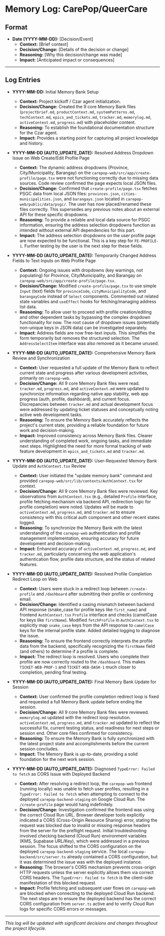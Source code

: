 # Memory Log: CarePop/QueerCare

## Format

*   **Date (YYYY-MM-DD):** [Decision/Event]
    *   **Context:** [Brief context]
    *   **Decision/Change:** [Details of the decision or change]
    *   **Reasoning:** [Why this decision/change was made]
    *   **Impact:** [Anticipated impact or consequences]

---

## Log Entries

*   **YYYY-MM-DD:** Initial Memory Bank Setup
    *   **Context:** Project kickoff / Czar agent initialization.
    *   **Decision/Change:** Created the 9 core Memory Bank files (`projectbrief.md`, `productContext.md`, `systemPatterns.md`, `techContext.md`, `epics_and_tickets.md`, `tracker.md`, `memorylog.md`, `activeContext.md`, `progress.md`) with placeholder content.
    *   **Reasoning:** To establish the foundational documentation structure for the Czar agent.
    *   **Impact:** Provides a starting point for capturing all project knowledge and history.

*   **YYYY-MM-DD (AUTO_UPDATE_DATE):** Resolved Address Dropdown Issue on Web Create/Edit Profile Page
    *   **Context:** The dynamic address dropdowns (Province, City/Municipality, Barangay) on the `carepop-web/src/app/create-profile/page.tsx` were not functioning correctly due to missing data sources. Code review confirmed the page expects local JSON files.
    *   **Decision/Change:** Confirmed that `create-profile/page.tsx` fetches PSGC data from local JSON files: `provinces.json`, `cities-municipalities.json`, and `barangays.json` located in `carepop-web/public/data/psgc/`. The user has now placed/renamed these files correctly. This supersedes any previous notes about an external API for these specific dropdowns.
    *   **Reasoning:** To provide a reliable and local data source for PSGC information, ensuring the address selection dropdowns function as intended without external API dependencies for this part.
    *   **Impact:** The address selection dropdowns on the user profile page are now expected to be functional. This is a key step for `FE-PROFILE-1`. Further testing by the user is the next step for these fields.

*   **YYYY-MM-DD (AUTO_UPDATE_DATE):** Temporarily Changed Address Fields to Text Inputs on Web Profile Page
    *   **Context:** Ongoing issues with dropdowns (key warnings, not populating) for Province, City/Municipality, and Barangay on `carepop-web/src/app/create-profile/page.tsx`.
    *   **Decision/Change:** Modified `create-profile/page.tsx` to use simple `Input` (text) fields for `provinceCode`, `cityMunicipalityCode`, and `barangayCode` instead of `Select` components. Commented out related state variables and `useEffect` hooks for fetching/managing address list data.
    *   **Reasoning:** To allow user to proceed with profile creation/editing and other dependent tasks by bypassing the complex dropdown functionality for now. The root cause of dropdown issues (potentially non-unique keys in JSON data) can be investigated separately.
    *   **Impact:** Address fields are now free-text inputs. This simplifies the form temporarily but removes the structured selection. The `AddressSelectItem` interface was also removed as it became unused.

*   **YYYY-MM-DD (AUTO_UPDATE_DATE):** Comprehensive Memory Bank Review and Synchronization
    *   **Context:** User requested a full update of the Memory Bank to reflect current state and progress after various development activities, primarily on `carepop-web`.
    *   **Decision/Change:** All 9 core Memory Bank files were read. `tracker.md`, `progress.md`, and `activeContext.md` were updated to synchronize information regarding native app stability, web app progress (auth, profile, dashboard), and current focus. Discrepancies between `tracker.md` and actual development focus were addressed by updating ticket statuses and conceptually noting active web development tasks.
    *   **Reasoning:** To ensure the Memory Bank accurately reflects the project's current state, providing a reliable foundation for future work and decision-making.
    *   **Impact:** Improved consistency across Memory Bank files. Clearer understanding of completed work, ongoing tasks, and immediate next steps. Highlighted the need for more formal tracking of web feature development in `epics_and_tickets.md` and `tracker.md`.

*   **YYYY-MM-DD (AUTO_UPDATE_DATE):** User-Requested Memory Bank Update and `AuthContext.tsx` Review
    *   **Context:** User initiated the "update memory bank" command and provided `carepop-web/src/lib/contexts/AuthContext.tsx` for context.
    *   **Decision/Change:** All 9 core Memory Bank files were reviewed. Key observations from `AuthContext.tsx` (e.g., detailed `Profile` interface, profile fetching mechanism via backend API, redirection logic for profile completion) were noted. Updates will be made to `activeContext.md`, `progress.md`, and `tracker.md` to ensure consistency with this critical auth component and other recent states logged.
    *   **Reasoning:** To synchronize the Memory Bank with the latest understanding of the `carepop-web` authentication and profile management implementation, ensuring accuracy for future development and decision-making.
    *   **Impact:** Enhanced accuracy of `activeContext.md`, `progress.md`, and `tracker.md`, particularly concerning the web application's authentication flow, profile data structure, and the status of related features.

*   **YYYY-MM-DD (AUTO_UPDATE_DATE):** Resolved Profile Completion Redirect Loop on Web
    *   **Context:** Users were stuck in a redirect loop between `/create-profile` and `/dashboard` after submitting their profile or confirming email.
    *   **Decision/Change:** Identified a casing mismatch between backend API response (snake_case for profile keys like `first_name`) and frontend `AuthContext.tsx` `Profile` interface and checks (camelCase for keys like `firstName`). Modified `fetchProfile` in `AuthContext.tsx` to explicitly map `snake_case` keys from the API response to `camelCase` keys for the internal profile state. Added detailed logging to diagnose the issue.
    *   **Reasoning:** To ensure the frontend correctly interprets the profile data from the backend, specifically recognizing the `firstName` field (and others) to determine if a profile is complete.
    *   **Impact:** The redirect loop is resolved. Users who complete their profile are now correctly routed to the `/dashboard`. This makes `TICKET-WEB-PROF-1` and `TICKET-WEB-DASH-1` much closer to completion, pending final testing.

*   **YYYY-MM-DD (AUTO_UPDATE_DATE):** Final Memory Bank Update for Session
    *   **Context:** User confirmed the profile completion redirect loop is fixed and requested a full Memory Bank update before ending the session.
    *   **Decision/Change:** All 9 core Memory Bank files were reviewed. `memorylog.md` updated with the redirect loop resolution. `activeContext.md`, `progress.md`, and `tracker.md` updated to reflect the successful fix, current testing status, and readiness for next steps or session end. Other core files confirmed for consistency.
    *   **Reasoning:** To ensure the Memory Bank is fully synchronized with the latest project state and accomplishments before the current session concludes.
    *   **Impact:** The Memory Bank is up-to-date, providing a solid foundation for the next work session.

*   **YYYY-MM-DD (AUTO_UPDATE_DATE):** Diagnosed `TypeError: Failed to fetch` as CORS Issue with Deployed Backend
    *   **Context:** After resolving a redirect loop, the `carepop-web` frontend (running locally) was unable to fetch user profiles, resulting in a `TypeError: Failed to fetch` when attempting to connect to the deployed `carepop-backend-staging` on Google Cloud Run. The `/create-profile` page would hang indefinitely.
    *   **Decision/Change:** Investigation confirmed the frontend was using the correct Cloud Run URL. Browser developer tools explicitly indicated a CORS (Cross-Origin Resource Sharing) error, stating the request was blocked due to invalid or missing response headers from the server for the preflight request. Initial troubleshooting involved checking backend (Cloud Run) environment variables (KMS, Supabase URL/Key), which were addressed in a previous session. The focus shifted to the CORS configuration on the deployed `carepop-backend-staging` service. The local `carepop-backend/src/server.ts` already contained a CORS configuration, but it was determined the issue was with the deployed instance.
    *   **Reasoning:** The browser's CORS mechanism prevents cross-origin HTTP requests unless the server explicitly allows them via correct CORS headers. The `TypeError: Failed to fetch` is the client-side manifestation of this blocked request.
    *   **Impact:** Profile fetching and subsequent user flows on `carepop-web` are blocked when connecting to the deployed Cloud Run backend. The next steps are to ensure the deployed backend has the correct CORS configuration from `server.ts` active and to verify Cloud Run logs for specific CORS errors or messages.

---

*This log will be updated with significant decisions and changes throughout the project lifecycle.*


